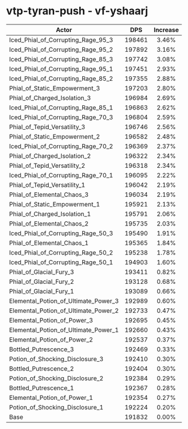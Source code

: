 # vtp-tyran-push - vf-yshaarj
| Actor | DPS | Increase |
|---|:---:|:---:|
|Iced_Phial_of_Corrupting_Rage_95_3|198461|3.46%|
|Iced_Phial_of_Corrupting_Rage_95_2|197892|3.16%|
|Iced_Phial_of_Corrupting_Rage_85_3|197742|3.08%|
|Iced_Phial_of_Corrupting_Rage_95_1|197451|2.93%|
|Iced_Phial_of_Corrupting_Rage_85_2|197355|2.88%|
|Phial_of_Static_Empowerment_3|197203|2.80%|
|Phial_of_Charged_Isolation_3|196984|2.69%|
|Iced_Phial_of_Corrupting_Rage_85_1|196863|2.62%|
|Iced_Phial_of_Corrupting_Rage_70_3|196804|2.59%|
|Phial_of_Tepid_Versatility_3|196746|2.56%|
|Phial_of_Static_Empowerment_2|196582|2.48%|
|Iced_Phial_of_Corrupting_Rage_70_2|196369|2.37%|
|Phial_of_Charged_Isolation_2|196322|2.34%|
|Phial_of_Tepid_Versatility_2|196318|2.34%|
|Iced_Phial_of_Corrupting_Rage_70_1|196095|2.22%|
|Phial_of_Tepid_Versatility_1|196042|2.19%|
|Phial_of_Elemental_Chaos_3|196034|2.19%|
|Phial_of_Static_Empowerment_1|195921|2.13%|
|Phial_of_Charged_Isolation_1|195791|2.06%|
|Phial_of_Elemental_Chaos_2|195735|2.03%|
|Iced_Phial_of_Corrupting_Rage_50_3|195490|1.91%|
|Phial_of_Elemental_Chaos_1|195365|1.84%|
|Iced_Phial_of_Corrupting_Rage_50_2|195238|1.78%|
|Iced_Phial_of_Corrupting_Rage_50_1|194903|1.60%|
|Phial_of_Glacial_Fury_3|193411|0.82%|
|Phial_of_Glacial_Fury_2|193128|0.68%|
|Phial_of_Glacial_Fury_1|193089|0.66%|
|Elemental_Potion_of_Ultimate_Power_3|192989|0.60%|
|Elemental_Potion_of_Ultimate_Power_2|192733|0.47%|
|Elemental_Potion_of_Power_3|192695|0.45%|
|Elemental_Potion_of_Ultimate_Power_1|192660|0.43%|
|Elemental_Potion_of_Power_2|192537|0.37%|
|Bottled_Putrescence_3|192469|0.33%|
|Potion_of_Shocking_Disclosure_3|192410|0.30%|
|Bottled_Putrescence_2|192404|0.30%|
|Potion_of_Shocking_Disclosure_2|192384|0.29%|
|Bottled_Putrescence_1|192367|0.28%|
|Elemental_Potion_of_Power_1|192354|0.27%|
|Potion_of_Shocking_Disclosure_1|192224|0.20%|
|Base|191832|0.00%|
